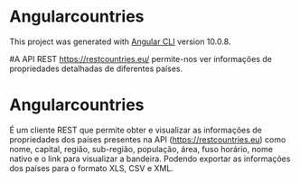 # Angularcountries

This project was generated with [Angular CLI](https://github.com/angular/angular-cli) version 10.0.8.

#A API REST https://restcountries.eu/ permite-nos ver informações de propriedades detalhadas de diferentes países.

# Angularcountries 
É um cliente REST que permite obter e visualizar as informações de propriedades dos países presentes na API (https://restcountries.eu) 
como nome, capital, região, sub-região, população, área, fuso horário, nome nativo e o link para visualizar a bandeira. 
Podendo exportar as informações dos países para o formato XLS, CSV e XML.

